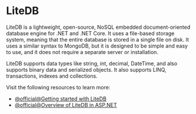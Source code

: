 # LiteDB

LiteDB is a lightweight, open-source, NoSQL embedded document-oriented database engine for .NET and .NET Core. It uses a file-based storage system, meaning that the entire database is stored in a single file on disk. It uses a similar syntax to MongoDB, but it is designed to be simple and easy to use, and it does not require a separate server or installation.

LiteDB supports data types like string, int, decimal, DateTime, and also supports binary data and serialized objects. It also supports LINQ, transactions, indexes and collections.

Visit the following resources to learn more:

- [@official@Getting started with LiteDB](https://www.litedb.org/)
- [@official@Overview of LiteDB in ASP.NET](https://www.litedb.org/docs/)